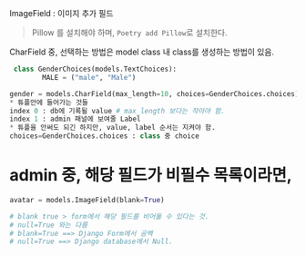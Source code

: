 ImageField : 이미지 추가 필드
> Pillow 를 설치해야 하며,
> `Poetry add Pillow`로 설치한다. 

CharField 중, 선택하는 방법은
model class 내 class를 생성하는 방법이 있음.

```python
 class GenderChoices(models.TextChoices):
        MALE = ("male", "Male")

gender = models.CharField(max_length=10, choices=GenderChoices.choices)
* 튜플안에 들어가는 것들
index 0 : db에 기록될 value # max_length 보다는 작아야 함.
index 1 : admin 패널에 보여줄 Label
* 튜플을 안써도 되긴 하지만, value, label 순서는 지켜야 함.
choices=GenderChoices.choices : class 중 choice

```

# admin 중, 해당 필드가 비필수 목록이라면,

```python
avatar = models.ImageField(blank=True)

# blank true > form에서 해당 필드를 비어둘 수 있다는 것.
# null=True 와는 다름
# blank=True ==> Django Form에서 공백
# null=True ==> Django database에서 Null.
```
